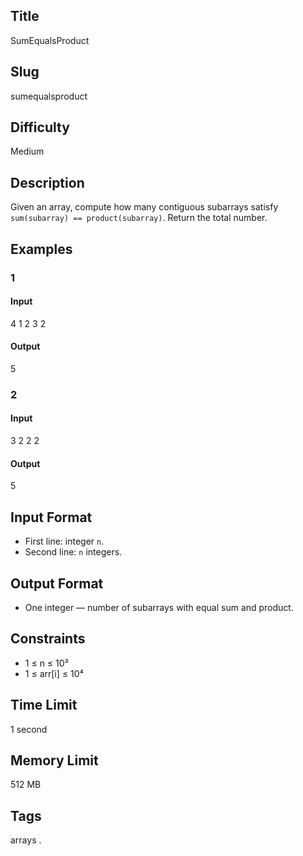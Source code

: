 ## Title

SumEqualsProduct

## Slug

sumequalsproduct

## Difficulty

Medium

## Description

Given an array, compute how many contiguous subarrays satisfy `sum(subarray) == product(subarray)`. Return the total number.

## Examples

### 1

#### Input

4
1 2 3 2

#### Output
5

### 2

#### Input

3
2 2 2

#### Output
5

## Input Format

- First line: integer `n`.  
- Second line: `n` integers.

## Output Format

- One integer — number of subarrays with equal sum and product.

## Constraints

- 1 ≤ n ≤ 10³  
- 1 ≤ arr[i] ≤ 10⁴

## Time Limit

1 second

## Memory Limit

512 MB

## Tags

arrays .
